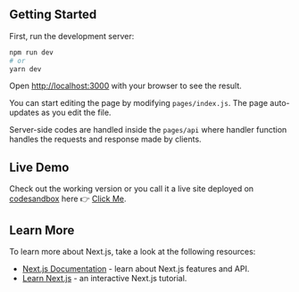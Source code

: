 ## Getting Started

First, run the development server:

```bash
npm run dev
# or
yarn dev
```

Open [http://localhost:3000](http://localhost:3000) with your browser to see the result.

You can start editing the page by modifying `pages/index.js`. The page auto-updates as you edit the file.

Server-side codes are handled inside the `pages/api` where handler function handles the
requests and response made by clients.

## Live Demo

Check out the working version or you call it a live site deployed on 
[codesandbox](https://codesandbox.io/) here 👉 [Click Me](https://72e3h.sse.codesandbox.io/).

## Learn More

To learn more about Next.js, take a look at the following resources:

- [Next.js Documentation](https://nextjs.org/docs) - learn about Next.js features and API.
- [Learn Next.js](https://nextjs.org/learn) - an interactive Next.js tutorial.

